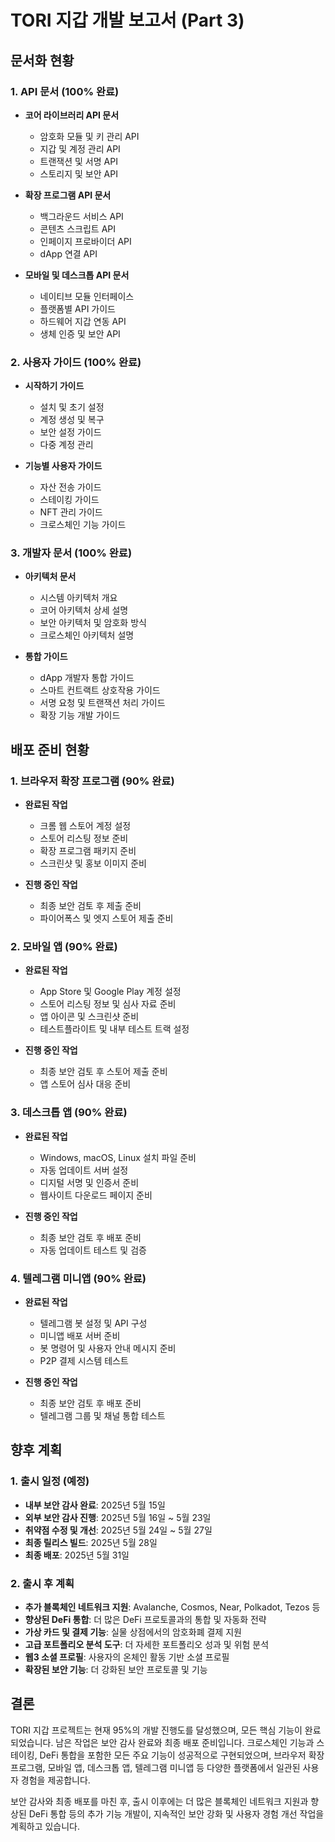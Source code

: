 # TORI 지갑 개발 보고서 (Part 3)

## 문서화 현황

### 1. API 문서 (100% 완료)

- **코어 라이브러리 API 문서**
  - 암호화 모듈 및 키 관리 API
  - 지갑 및 계정 관리 API
  - 트랜잭션 및 서명 API
  - 스토리지 및 보안 API

- **확장 프로그램 API 문서**
  - 백그라운드 서비스 API
  - 콘텐츠 스크립트 API
  - 인페이지 프로바이더 API
  - dApp 연결 API

- **모바일 및 데스크톱 API 문서**
  - 네이티브 모듈 인터페이스
  - 플랫폼별 API 가이드
  - 하드웨어 지갑 연동 API
  - 생체 인증 및 보안 API

### 2. 사용자 가이드 (100% 완료)

- **시작하기 가이드**
  - 설치 및 초기 설정
  - 계정 생성 및 복구
  - 보안 설정 가이드
  - 다중 계정 관리

- **기능별 사용자 가이드**
  - 자산 전송 가이드
  - 스테이킹 가이드
  - NFT 관리 가이드
  - 크로스체인 기능 가이드

### 3. 개발자 문서 (100% 완료)

- **아키텍처 문서**
  - 시스템 아키텍처 개요
  - 코어 아키텍처 상세 설명
  - 보안 아키텍처 및 암호화 방식
  - 크로스체인 아키텍처 설명

- **통합 가이드**
  - dApp 개발자 통합 가이드
  - 스마트 컨트랙트 상호작용 가이드
  - 서명 요청 및 트랜잭션 처리 가이드
  - 확장 기능 개발 가이드

## 배포 준비 현황

### 1. 브라우저 확장 프로그램 (90% 완료)

- **완료된 작업**
  - 크롬 웹 스토어 계정 설정
  - 스토어 리스팅 정보 준비
  - 확장 프로그램 패키지 준비
  - 스크린샷 및 홍보 이미지 준비

- **진행 중인 작업**
  - 최종 보안 검토 후 제출 준비
  - 파이어폭스 및 엣지 스토어 제출 준비

### 2. 모바일 앱 (90% 완료)

- **완료된 작업**
  - App Store 및 Google Play 계정 설정
  - 스토어 리스팅 정보 및 심사 자료 준비
  - 앱 아이콘 및 스크린샷 준비
  - 테스트플라이트 및 내부 테스트 트랙 설정

- **진행 중인 작업**
  - 최종 보안 검토 후 스토어 제출 준비
  - 앱 스토어 심사 대응 준비

### 3. 데스크톱 앱 (90% 완료)

- **완료된 작업**
  - Windows, macOS, Linux 설치 파일 준비
  - 자동 업데이트 서버 설정
  - 디지털 서명 및 인증서 준비
  - 웹사이트 다운로드 페이지 준비

- **진행 중인 작업**
  - 최종 보안 검토 후 배포 준비
  - 자동 업데이트 테스트 및 검증

### 4. 텔레그램 미니앱 (90% 완료)

- **완료된 작업**
  - 텔레그램 봇 설정 및 API 구성
  - 미니앱 배포 서버 준비
  - 봇 명령어 및 사용자 안내 메시지 준비
  - P2P 결제 시스템 테스트

- **진행 중인 작업**
  - 최종 보안 검토 후 배포 준비
  - 텔레그램 그룹 및 채널 통합 테스트

## 향후 계획

### 1. 출시 일정 (예정)

- **내부 보안 감사 완료**: 2025년 5월 15일
- **외부 보안 감사 진행**: 2025년 5월 16일 ~ 5월 23일
- **취약점 수정 및 개선**: 2025년 5월 24일 ~ 5월 27일
- **최종 릴리스 빌드**: 2025년 5월 28일
- **최종 배포**: 2025년 5월 31일

### 2. 출시 후 계획

- **추가 블록체인 네트워크 지원**: Avalanche, Cosmos, Near, Polkadot, Tezos 등
- **향상된 DeFi 통합**: 더 많은 DeFi 프로토콜과의 통합 및 자동화 전략
- **가상 카드 및 결제 기능**: 실물 상점에서의 암호화폐 결제 지원
- **고급 포트폴리오 분석 도구**: 더 자세한 포트폴리오 성과 및 위험 분석
- **웹3 소셜 프로필**: 사용자의 온체인 활동 기반 소셜 프로필
- **확장된 보안 기능**: 더 강화된 보안 프로토콜 및 기능

## 결론

TORI 지갑 프로젝트는 현재 95%의 개발 진행도를 달성했으며, 모든 핵심 기능이 완료되었습니다. 남은 작업은 보안 감사 완료와 최종 배포 준비입니다. 크로스체인 기능과 스테이킹, DeFi 통합을 포함한 모든 주요 기능이 성공적으로 구현되었으며, 브라우저 확장 프로그램, 모바일 앱, 데스크톱 앱, 텔레그램 미니앱 등 다양한 플랫폼에서 일관된 사용자 경험을 제공합니다.

보안 감사와 최종 배포를 마친 후, 출시 이후에는 더 많은 블록체인 네트워크 지원과 향상된 DeFi 통합 등의 추가 기능 개발이, 지속적인 보안 강화 및 사용자 경험 개선 작업을 계획하고 있습니다.